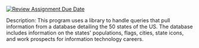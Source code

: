 [![Review Assignment Due Date](https://classroom.github.com/assets/deadline-readme-button-24ddc0f5d75046c5622901739e7c5dd533143b0c8e959d652212380cedb1ea36.svg)](https://classroom.github.com/a/AhOo9G0_)

Description: This program uses a library to handle queries that pull information from a database detailing the 50 states of the US.
The database includes information on the states' populations, flags, cities, state icons, and work prospects for information technology careers.
